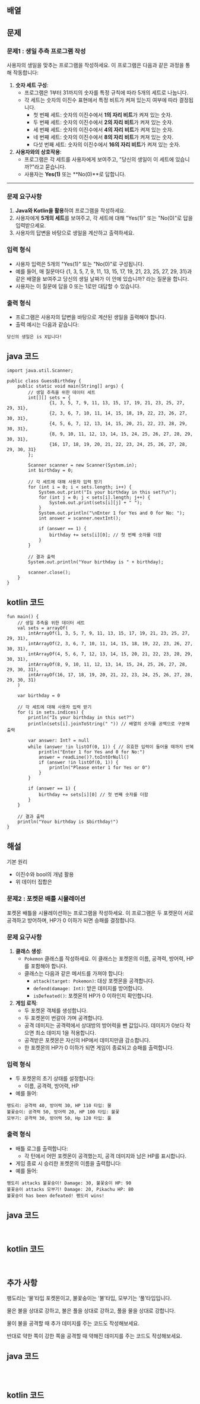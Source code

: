 ## 배열










## 문제

### 문제1 : 생일 추측 프로그램 작성
사용자의 생일을 맞추는 프로그램을 작성하세요. 이 프로그램은 다음과 같은 과정을 통해 작동합니다:

1. **숫자 세트 구성**:
    - 프로그램은 1부터 31까지의 숫자를 특정 규칙에 따라 5개의 세트로 나눕니다.
    - 각 세트는 숫자의 이진수 표현에서 특정 비트가 켜져 있는지 여부에 따라 결정됩니다.
        - 첫 번째 세트: 숫자의 이진수에서 **1의 자리 비트**가 켜져 있는 숫자.
        - 두 번째 세트: 숫자의 이진수에서 **2의 자리 비트**가 켜져 있는 숫자.
        - 세 번째 세트: 숫자의 이진수에서 **4의 자리 비트**가 켜져 있는 숫자.
        - 네 번째 세트: 숫자의 이진수에서 **8의 자리 비트**가 켜져 있는 숫자.
        - 다섯 번째 세트: 숫자의 이진수에서 **16의 자리 비트**가 켜져 있는 숫자.
2. **사용자와의 상호작용**:
    - 프로그램은 각 세트를 사용자에게 보여주고, "당신의 생일이 이 세트에 있습니까?"라고 묻습니다.
    - 사용자는 **Yes(1)** 또는 **No(0)**로 답합니다.

---

### **문제 요구사항**

1. **Java와 Kotlin을 활용**하여 프로그램을 작성하세요.
2. 사용자에게 **5개의 세트**를 보여주고, 각 세트에 대해 "Yes(1)" 또는 "No(0)"로 답을 입력받으세요.
3. 사용자의 답변을 바탕으로 생일을 계산하고 출력하세요.

### **입력 형식**

- 사용자 입력은 5개의 "Yes(1)" 또는 "No(0)"로 구성됩니다.
- 예를 들어, 매 질문마다 {1, 3, 5, 7, 9, 11, 13, 15, 17, 19, 21, 23, 25, 27, 29, 31}과 같은 배열을 보여주고 당신의 생일 날짜가 이 안에 있습니까? 라는 질문을 합니다.
- 사용자는 이 질문에 답을 0 또는 1로만 대답할 수 있습니다.
 
### **출력 형식**
- 프로그램은 사용자의 답변을 바탕으로 계산된 생일을 출력해야 합니다.
- 출력 예시는 다음과 같습니다:
```
당신의 생일은 is X입니다!
```

## java 코드
```
import java.util.Scanner;

public class GuessBirthday {
    public static void main(String[] args) {
        // 생일 추측을 위한 데이터 세트
        int[][] sets = {
                {1, 3, 5, 7, 9, 11, 13, 15, 17, 19, 21, 23, 25, 27, 29, 31},
                {2, 3, 6, 7, 10, 11, 14, 15, 18, 19, 22, 23, 26, 27, 30, 31},
                {4, 5, 6, 7, 12, 13, 14, 15, 20, 21, 22, 23, 28, 29, 30, 31},
                {8, 9, 10, 11, 12, 13, 14, 15, 24, 25, 26, 27, 28, 29, 30, 31},
                {16, 17, 18, 19, 20, 21, 22, 23, 24, 25, 26, 27, 28, 29, 30, 31}
        };

        Scanner scanner = new Scanner(System.in);
        int birthday = 0;

        // 각 세트에 대해 사용자 입력 받기
        for (int i = 0; i < sets.length; i++) {
            System.out.print("Is your birthday in this set?\n");
            for (int j = 0; j < sets[i].length; j++) {
                System.out.print(sets[i][j] + " ");
            }
            System.out.println("\nEnter 1 for Yes and 0 for No: ");
            int answer = scanner.nextInt();

            if (answer == 1) {
                birthday += sets[i][0]; // 첫 번째 숫자를 더함
            }
        }

        // 결과 출력
        System.out.println("Your birthday is " + birthday);

        scanner.close();
    }
}

```

## kotlin 코드
```
fun main() {
    // 생일 추측을 위한 데이터 세트
    val sets = arrayOf(
        intArrayOf(1, 3, 5, 7, 9, 11, 13, 15, 17, 19, 21, 23, 25, 27, 29, 31),
        intArrayOf(2, 3, 6, 7, 10, 11, 14, 15, 18, 19, 22, 23, 26, 27, 30, 31),
        intArrayOf(4, 5, 6, 7, 12, 13, 14, 15, 20, 21, 22, 23, 28, 29, 30, 31),
        intArrayOf(8, 9, 10, 11, 12, 13, 14, 15, 24, 25, 26, 27, 28, 29, 30, 31),
        intArrayOf(16, 17, 18, 19, 20, 21, 22, 23, 24, 25, 26, 27, 28, 29, 30, 31)
    )

    var birthday = 0

    // 각 세트에 대해 사용자 입력 받기
    for (i in sets.indices) {
        println("Is your birthday in this set?")
        println(sets[i].joinToString(" ")) // 배열의 숫자를 공백으로 구분해 출력

        var answer: Int? = null
        while (answer !in listOf(0, 1)) { // 유효한 입력이 들어올 때까지 반복
            println("Enter 1 for Yes and 0 for No:")
            answer = readLine()?.toIntOrNull()
            if (answer !in listOf(0, 1)) {
                println("Please enter 1 for Yes or 0")
            }
        }

        if (answer == 1) {
            birthday += sets[i][0] // 첫 번째 숫자를 더함
        }
    }

    // 결과 출력
    println("Your birthday is $birthday!")
}
```
## 해설
기본 원리
- 이진수와 bool의 개념 활용
- 위 데이터 집합은 


### **문제2 : 포켓몬 배틀 시뮬레이션**

포켓몬 배틀을 시뮬레이션하는 프로그램을 작성하세요. 이 프로그램은 두 포켓몬이 서로 공격하고 방어하며, HP가 0 이하가 되면 승패를 결정합니다.

### **문제 요구사항**

1. **클래스 생성**:
    - `Pokemon` 클래스를 작성하세요. 이 클래스는 포켓몬의 이름, 공격력, 방어력, HP를 포함해야 합니다.
    - 클래스는 다음과 같은 메서드를 가져야 합니다:
        - `attack(target: Pokemon)`: 대상 포켓몬을 공격합니다.
        - `defend(damage: Int)`: 받은 데미지를 방어합니다.
        - `isDefeated()`: 포켓몬의 HP가 0 이하인지 확인합니다.
2. **게임 로직**:
    - 두 포켓몬 객체를 생성합니다.
    - 두 포켓몬이 번갈아 가며 공격합니다.
    - 공격 데미지는 공격력에서 상대방의 방어력을 뺀 값입니다. 데미지가 0보다 작으면 최소 데미지 1을 적용합니다.
    - 공격받은 포켓몬은 자신의 HP에서 데미지만큼 감소합니다.
    - 한 포켓몬의 HP가 0 이하가 되면 게임이 종료되고 승패를 출력합니다.
  
### **입력 형식**

- 두 포켓몬의 초기 상태를 설정합니다:
    - 이름, 공격력, 방어력, HP
- 예를 들어:
```
팽도리: 공격력 40, 방어력 30, HP 110 타입: 물
불꽃숭이: 공격력 50, 방어력 20, HP 100 타입: 불꽃
모부기: 공격력 30, 방어력 50, Hp 120 타입: 풀
```

### **출력 형식**

- 배틀 로그를 출력합니다:
    - 각 턴에서 어떤 포켓몬이 공격했는지, 공격 데미지와 남은 HP를 표시합니다.
- 게임 종료 시 승리한 포켓몬의 이름을 출력합니다:
- 예를 들어:
```
팽도리 attacks 불꽃숭이! Damage: 30, 불꽃숭이 HP: 90
불꽃숭이 attacks 모부기! Damage: 20, Pikachu HP: 80
불꽃숭이 has been defeated! 팽도리 wins!
```

## java 코드
```


```


## kotlin 코드
```


```


## 추가 사항

팽도리는 ‘물’타입 포켓몬이고, 불꽃숭이는 ‘불’타입, 모부기는 ‘풀’타입입니다.

물은 불을 상대로 강하고, 불은 풀을 상대로 강하고, 풀을 물을 상대로 강합니다.

물이 불을 공격할 때 추가 데미지를 주는 코드도 작성해보세요.

반대로 약한 쪽이 강한 쪽을 공격할 때 약해진 데미지를 주는 코드도 작성해보세요.

## java 코드
```



```


## kotlin 코드
```



```
